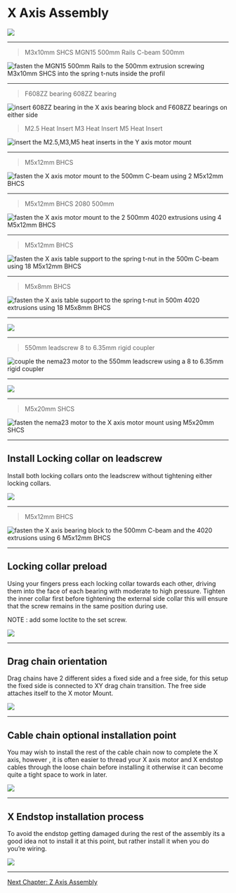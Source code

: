 # X Axis Assembly

![](../ressources/x_axis_assembly/x_axis_assembly.png)

---

> M3x10mm SHCS
> MGN15 500mm Rails
> C-beam 500mm

![fasten the MGN15 500mm Rails to the 500mm extrusion screwing M3x10mm SHCS into the spring t-nuts inside the profil](../ressources/x_axis_assembly/y_axis_step_27.png)

---

> F608ZZ bearing
> 608ZZ bearing

![insert 608ZZ bearing in the X axis bearing block and F608ZZ bearings on either side](../ressources/x_axis_assembly/y_axis_step_28.png)

> M2.5 Heat Insert
> M3 Heat Insert
> M5 Heat Insert

![insert the M2.5,M3,M5 heat inserts in the Y axis motor mount](../ressources/x_axis_assembly/y_axis_step_29.png)

---

> M5x12mm BHCS

![fasten the X axis motor mount to the 500mm C-beam using 2 M5x12mm BHCS](../ressources/x_axis_assembly/y_axis_step_30.png)

---

> M5x12mm BHCS
> 2080 500mm

![fasten the X axis motor mount to the 2 500mm 4020 extrusions using 4 M5x12mm BHCS](../ressources/x_axis_assembly/y_axis_step_31.png)

---

> M5x12mm BHCS

![fasten the X axis table support to the spring t-nut in the 500m C-beam using 18 M5x12mm BHCS](../ressources/x_axis_assembly/y_axis_step_32.png)

---

> M5x8mm BHCS

![fasten the X axis table support to the spring t-nut in 500m 4020 extrusions using 18 M5x8mm BHCS](../ressources/x_axis_assembly/y_axis_step_32.png)

---

![](../ressources/x_axis_assembly/y_axis_step_34.1.png)

---

> 550mm leadscrew
> 8 to 6.35mm rigid coupler

<!-- This image is reused from the y axis assembly on purpose -->
![couple the nema23 motor to the 550mm leadscrew using a 8 to 6.35mm rigid coupler](../ressources/y_axis_assembly/y_axis_step_11.png)

---

![](../ressources/x_axis_assembly/y_axis_step_35.png)

---

> M5x20mm SHCS

![fasten the nema23 motor to the X axis motor mount using M5x20mm SHCS](../ressources/x_axis_assembly/y_axis_step_36.png)

---

## Install Locking collar on leadscrew

Install both locking collars onto the leadscrew without tightening either locking collars.

![](../ressources/x_axis_assembly/y_axis_step_26.3.png)

---

> M5x12mm BHCS

![fasten the X axis bearing block to the 500mm C-beam and the 4020 extrusions using 6 M5x12mm BHCS](../ressources/x_axis_assembly/y_axis_step_38.png)

---

## Locking collar preload

Using your fingers press each locking collar towards each other, driving them into the face of each bearing with moderate to high pressure. Tighten the inner collar first before tightening the external side collar this will ensure that the screw remains in the same position during use.

NOTE : add some loctite to the set screw.  

![](../ressources/x_axis_assembly/y_axis_step_38.2png.png)

---

## Drag chain orientation

Drag chains have 2 different sides a fixed side and a free side, for this setup the fixed side is connected to XY drag chain transition. The free side attaches itself to the X motor Mount.

![](../ressources/x_axis_assembly/y_axis_step_39.png)

---

## Cable chain optional installation point

You may wish to install the rest of the cable chain now to complete the X axis, however , it is often easier to thread your X axis motor and X endstop cables through the loose chain before installing it otherwise it can become quite a tight space to work in later.

![](../ressources/x_axis_assembly/y_axis_step_40.png)

---

## X Endstop installation process

To avoid the endstop getting damaged during the rest of the assembly its a good idea not to install it at this point, but rather install it when you do you’re wiring.

![](../ressources/x_axis_assembly/y_axis_step_41.png)

---

[Next Chapter: Z Axis Assembly](./z_axis_assembly.md)
